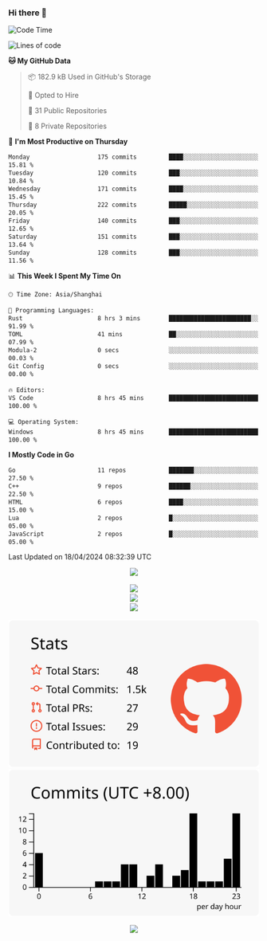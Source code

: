 ### Hi there 👋

<!--
this is a ✨ _special_ ✨ repository because its `README.md` (this file) appears on your GitHub profile.

Here are some ideas to get you started:

- 🔭 I’m currently working on ...
- 🌱 I’m currently learning ...
- 👯 I’m looking to collaborate on ...
- 🤔 I’m looking for help with ...
- 💬 Ask me about ...
- 📫 How to reach me: ...
- 😄 Pronouns: ...
- ⚡ Fun fact: ...
-->

<!--START_SECTION:waka-->
![Code Time](http://img.shields.io/badge/Code%20Time-1%2C206%20hrs%2049%20mins-blue)

![Lines of code](https://img.shields.io/badge/From%20Hello%20World%20I%27ve%20Written-1.3%20million%20lines%20of%20code-blue)

**🐱 My GitHub Data** 

> 📦 182.9 kB Used in GitHub's Storage 
 > 
> 💼 Opted to Hire
 > 
> 📜 31 Public Repositories 
 > 
> 🔑 8 Private Repositories 
 > 
📅 **I'm Most Productive on Thursday** 

```text
Monday                   175 commits         ████░░░░░░░░░░░░░░░░░░░░░   15.81 % 
Tuesday                  120 commits         ███░░░░░░░░░░░░░░░░░░░░░░   10.84 % 
Wednesday                171 commits         ████░░░░░░░░░░░░░░░░░░░░░   15.45 % 
Thursday                 222 commits         █████░░░░░░░░░░░░░░░░░░░░   20.05 % 
Friday                   140 commits         ███░░░░░░░░░░░░░░░░░░░░░░   12.65 % 
Saturday                 151 commits         ███░░░░░░░░░░░░░░░░░░░░░░   13.64 % 
Sunday                   128 commits         ███░░░░░░░░░░░░░░░░░░░░░░   11.56 % 
```


📊 **This Week I Spent My Time On** 

```text
🕑︎ Time Zone: Asia/Shanghai

💬 Programming Languages: 
Rust                     8 hrs 3 mins        ███████████████████████░░   91.99 % 
TOML                     41 mins             ██░░░░░░░░░░░░░░░░░░░░░░░   07.99 % 
Modula-2                 0 secs              ░░░░░░░░░░░░░░░░░░░░░░░░░   00.03 % 
Git Config               0 secs              ░░░░░░░░░░░░░░░░░░░░░░░░░   00.00 % 

🔥 Editors: 
VS Code                  8 hrs 45 mins       █████████████████████████   100.00 % 

💻 Operating System: 
Windows                  8 hrs 45 mins       █████████████████████████   100.00 % 
```

**I Mostly Code in Go** 

```text
Go                       11 repos            ███████░░░░░░░░░░░░░░░░░░   27.50 % 
C++                      9 repos             ██████░░░░░░░░░░░░░░░░░░░   22.50 % 
HTML                     6 repos             ████░░░░░░░░░░░░░░░░░░░░░   15.00 % 
Lua                      2 repos             █░░░░░░░░░░░░░░░░░░░░░░░░   05.00 % 
JavaScript               2 repos             █░░░░░░░░░░░░░░░░░░░░░░░░   05.00 % 
```




 Last Updated on 18/04/2024 08:32:39 UTC
<!--END_SECTION:waka-->


<div align="center">
 
![](https://github-readme-stats.vercel.app/api/wakatime?username=hycinth22&layout=compact&langs_count=10)

</div>

<div align="center"> <img src="https://metrics.lecoq.io/hycinth22?template=classic&config.timezone=Asia%2FShanghai"> </div>

<div align="center"> <img src="https://github-readme-stats.vercel.app/api/top-langs/?username=hycinth22&hide_title=true&hide_border=true&layout=compact&langs_count=6&text_color=000&icon_color=fff&bg_color=0,52fa5a,4dfcff,c64dff&theme=graywhite" /> </div>

<div align="center"> <img src="https://github-profile-trophy.vercel.app/?username=hycinth22" /> </div>

<div align="center">
 
![](https://raw.githubusercontent.com/hycinth22/hycinth22/main/profile-summary-card-output/swift/3-stats.svg) ![](https://raw.githubusercontent.com/hycinth22/hycinth22/main/profile-summary-card-output/swift/4-productive-time.svg)

</div>

<div align="center"> <img src="https://github-readme-streak-stats.herokuapp.com/?user=hycinth22" /> </div>

